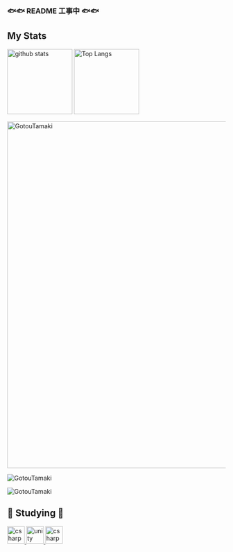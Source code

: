 ### 🐟🐟 README 工事中 🐟🐟
## My Stats
<p div="left"> 
<img alt="github stats" height="150px" src="https://github-readme-stats.vercel.app/api?username=GotouTamaki&theme=onedark&show_icons=ture" />
<img alt="Top Langs" height="150px" src="https://github-readme-stats.vercel.app/api/top-langs/?username=GotouTamaki&layout=compact&show_icons=true&theme=onedark" />
</p>
<p><img width=800 src="https://github-profile-trophy.vercel.app/?username=GotouTamaki&theme=onedark" alt="GotouTamaki" /></p>
<p><img align="center" src="https://github-readme-streak-stats.herokuapp.com/?user=GotouTamaki&theme=onedark" alt="GotouTamaki" /></p>
<p align="left"> <img src="https://komarev.com/ghpvc/?username=GotouTamaki&label=Profile%20views&color=0e75b6&style=flat" alt="GotouTamaki" /> </p>

## 📕 Studying 📕
<p div="left">
  <a href="https://learn.microsoft.com/ja-jp/dotnet/csharp/" target="_blank" rel="noreferrer">
    <img src="https://cdn.icon-icons.com/icons2/2415/PNG/512/csharp_original_logo_icon_146578.png" alt="csharp" width="40" height="40"/>
  </a> 
  <a href="https://unity.com/" target="_blank" rel="noreferrer"> 
    <img src="https://cdn.icon-icons.com/icons2/2389/PNG/512/unity_logo_icon_144772.png" alt="unity" width="40" height="40"/>
  </a> 
  <a href="https://learn.microsoft.com/ja-jp/windows/win32/direct3dhlsl/dx-graphics-hlsl" target="_blank" rel="noreferrer"> 
    <img src="https://cdn.icon-icons.com/icons2/2107/PNG/512/file_type_hlsl_icon_130544.png" alt="csharp" width="40" height="40"/>
  </a>
</p>
<!--
**GotouTamaki/GotouTamaki** is a ✨ _special_ ✨ repository because its `README.md` (this file) appears on your GitHub profile.

Here are some ideas to get you started:

- 🔭 I’m currently working on ...
- 🌱 I’m currently learning ...
- 👯 I’m looking to collaborate on ...
- 🤔 I’m looking for help with ...
- 💬 Ask me about ...
- 📫 How to reach me: ...
- 😄 Pronouns: ...
- ⚡ Fun fact: ...
-->
